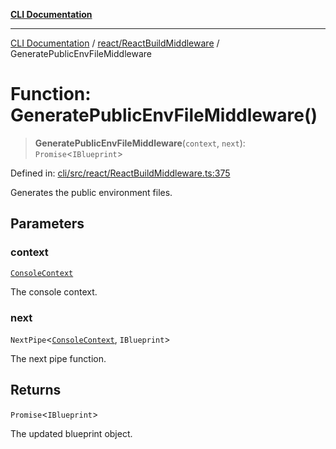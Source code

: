 [**CLI Documentation**](../../../README.md)

***

[CLI Documentation](../../../README.md) / [react/ReactBuildMiddleware](../README.md) / GeneratePublicEnvFileMiddleware

# Function: GeneratePublicEnvFileMiddleware()

> **GeneratePublicEnvFileMiddleware**(`context`, `next`): `Promise`\<`IBlueprint`\>

Defined in: [cli/src/react/ReactBuildMiddleware.ts:375](https://github.com/stonemjs/cli/blob/a8ddb59abbd77ddb2870c689c0c7e80297d24c5a/src/react/ReactBuildMiddleware.ts#L375)

Generates the public environment files.

## Parameters

### context

[`ConsoleContext`](../../../declarations/interfaces/ConsoleContext.md)

The console context.

### next

`NextPipe`\<[`ConsoleContext`](../../../declarations/interfaces/ConsoleContext.md), `IBlueprint`\>

The next pipe function.

## Returns

`Promise`\<`IBlueprint`\>

The updated blueprint object.
